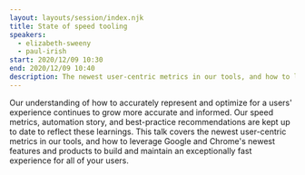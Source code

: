 ```yaml
---
layout: layouts/session/index.njk
title: State of speed tooling
speakers:
  - elizabeth-sweeny
  - paul-irish
start: 2020/12/09 10:30
end: 2020/12/09 10:40
description: The newest user-centric metrics in our tools, and how to leverage Google and Chrome's newest features and products to build and maintain an exceptionally fast experience for all of your users.
---
```


Our understanding of how to accurately represent and optimize for a users' experience continues to grow more accurate and informed. Our speed metrics, automation story, and best-practice recommendations are kept up to date to reflect these learnings. This talk covers the newest user-centric metrics in our tools, and how to leverage Google and Chrome's newest features and products to build and maintain an exceptionally fast experience for all of your users.
